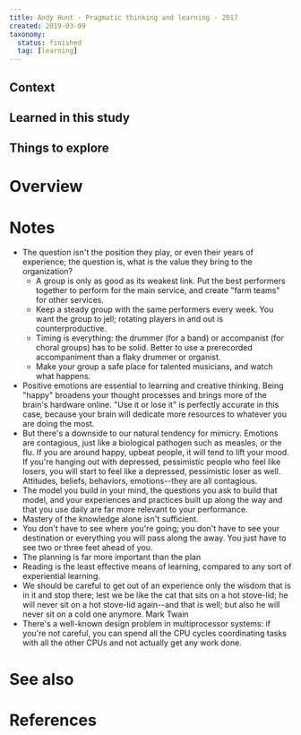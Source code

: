 ```yaml
---
title: Andy Hunt - Pragmatic thinking and learning - 2017
created: 2019-03-09
taxonomy:
  status: finished
  tag: [learning]
---
```


## Context

## Learned in this study

## Things to explore

# Overview

# Notes
* The question isn't the position they play, or even their years of experience; the question is, what is the value they bring to the organization?
	* A group is only as good as its weakest link. Put the best performers together to perform for the main service, and create "farm teams" for other services.
	* Keep a steady group with the same performers every week. You want the group to jell; rotating players in and out is counterproductive.
	* Timing is everything: the drummer (for a band) or accompanist (for choral groups) has to be solid. Better to use a prerecorded accompaniment than a flaky drummer or organist.
	* Make your group a safe place for talented musicians, and watch what happens.
* Positive emotions are essential to learning and creative thinking. Being "happy" broadens your thought processes and brings more of the brain's hardware online. "Use it or lose it" is perfectly accurate in this case, because your brain will dedicate more resources to whatever you are doing the most.
* But there's a downside to our natural tendency for mimicry. Emotions are contagious, just like a biological pathogen such as measles, or the flu. If you are around happy, upbeat people, it will tend to lift your mood. If you're hanging out with depressed, pessimistic people who feel like losers, you will start to feel like a depressed, pessimistic loser as well. Attitudes, beliefs, behaviors, emotions--they are all contagious.
* The model you build in your mind, the questions you ask to build that model, and your experiences and practices built up along the way and that you use daily are far more relevant to your performance.
* Mastery of the knowledge alone isn't sufficient.
* You don't have to see where you're going; you don't have to see your destination or everything you will pass along the away. You just have to see two or three feet ahead of you.
* The planning is far more important than the plan
* Reading is the least effective means of learning, compared to any sort of experiential learning.
* We should be careful to get out of an experience only the wisdom that is in it and stop there; lest we be like the cat that sits on a hot stove-lid; he will never sit on a hot stove-lid again--and that is well; but also he will never sit on a cold one anymore.
Mark Twain
* There's a well-known design problem in multiprocessor systems: if you're not careful, you can spend all the CPU cycles coordinating tasks with all the other CPUs and not actually get any work done.

# See also

# References

